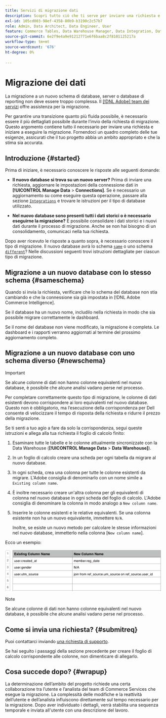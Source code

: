 ```yaml
---
title: Servizi di migrazione dati
description: Scopri tutto ciò che ti serve per inviare una richiesta e iniziare a eseguire la migrazione.
exl-id: 105cd003-98ef-4358-80b9-b3190c2c57b7
role: Admin, Data Architect, Data Engineer, User
feature: Commerce Tables, Data Warehouse Manager, Data Integration, Data Import/Export
source-git-commit: 6e2f9e4a9e91212771e6f6baa8c2f8101125217a
workflow-type: tm+mt
source-wordcount: '676'
ht-degree: 0%

---
```


# Migrazione dei dati

La migrazione a un nuovo schema di database, server o database di reporting non deve essere troppo complessa. Il [[!DNL Adobe] team dei servizi](https://experienceleague.adobe.com/docs/commerce-knowledge-base/kb/troubleshooting/miscellaneous/mbi-service-policies.html?lang=it) offre assistenza per la migrazione.

Per garantire una transizione quanto più fluida possibile, è necessario essere il più dettagliati possibile durante l’invio della richiesta di migrazione. Questo argomento contiene tutto il necessario per inviare una richiesta e iniziare a eseguire la migrazione. Fornendoci un quadro completo delle tue esigenze, assicurati che il tuo progetto abbia un ambito appropriato e che la stima sia accurata.

## Introduzione {#started}

Prima di iniziare, è necessario conoscere le risposte alle seguenti domande:

* **Il nuovo database si trova su un nuovo server?** Prima di inviare una richiesta, aggiornare le impostazioni della connessione dati in **[!UICONTROL Manage Data** > **Connections]**. Se è necessario un aggiornamento su come eseguire questa operazione, passare alla sezione [`Integrations`](../integrations/integrations.md) e trovare le istruzioni per il tipo di database utilizzato.

* **Nel nuovo database sono presenti tutti i dati storici o è necessario eseguirne la migrazione?** È possibile consolidare i dati storici e i nuovi dati durante il processo di migrazione. Anche se non hai bisogno di un consolidamento, comunicaci nella tua richiesta.

Dopo aver ricevuto le risposte a quanto sopra, è necessario conoscere il tipo di migrazione. Il nuovo database avrà lo schema [`same`](#sameschema) o uno schema [`different`](#newschema)? Nelle discussioni seguenti trovi istruzioni dettagliate per ciascun tipo di migrazione.

## Migrazione a un nuovo database con lo stesso schema {#sameschema}

Quando si invia la richiesta, verificare che lo schema del database non stia cambiando e che la connessione sia già impostata in [!DNL Adobe Commerce Intelligence].

Se il database ha un nuovo nome, includilo nella richiesta in modo che sia possibile migrare correttamente le dashboard.

Se il nome del database non viene modificato, la migrazione è completa. Le dashboard e i rapporti verranno aggiornati al termine del prossimo aggiornamento completo.

## Migrazione a un nuovo database con uno schema diverso {#newschema}

>[!IMPORTANT]
>
>Se alcune colonne di dati non hanno colonne equivalenti nel nuovo database, è possibile che alcune analisi vadano perse nel processo.

Per completare correttamente questo tipo di migrazione, le colonne di dati esistenti devono corrispondere ai loro equivalenti nel nuovo database. Questo non è obbligatorio, ma l’esecuzione della corrispondenza per Dell consente di velocizzare il tempo di risposta della richiesta e ridurre il prezzo della migrazione.

Se ti senti a tuo agio a fare da solo la corrispondenza, segui queste istruzioni e allega alla tua richiesta il foglio di calcolo finito:

1. Esaminare tutte le tabelle e le colonne attualmente sincronizzate con la Data Warehouse (**[!UICONTROL Manage Data** > **Data Warehouse]**).

1. In un foglio di calcolo creare una scheda per ogni tabella da migrare al nuovo database.

1. In ogni scheda, crea una colonna per tutte le colonne esistenti da migrare. L&#39;Adobe consiglia di denominarlo con un nome simile a `Existing column name`.

1. È inoltre necessario creare un&#39;altra colonna per gli equivalenti di colonna nel nuovo database in ogni scheda del foglio di calcolo. L&#39;Adobe consiglia di denominare la colonna in modo analogo a `New column name`.

1. Inserire le colonne esistenti e le relative equivalenti. Se una colonna esistente non ha un nuovo equivalente, immettere `N/A`.

   Inoltre, se esiste un nuovo metodo per calcolare le stesse informazioni nel nuovo database, immetterlo nella colonna [`New column name`].

Ecco un esempio:

![](../../../assets/Migration_Spreadsheet.png)

>[!NOTE]
>
>Se alcune colonne di dati non hanno colonne equivalenti nel nuovo database, è possibile che alcune analisi vadano perse nel processo.

## Come si invia una richiesta? {#submitreq}

Puoi contattarci inviando [una richiesta di supporto](https://experienceleague.adobe.com/docs/commerce-knowledge-base/kb/troubleshooting/miscellaneous/mbi-service-policies.html?lang=it).

Se hai seguito i passaggi della sezione precedente per creare il foglio di calcolo corrispondente alle colonne, non dimenticare di allegarlo.

## Cosa succede dopo? {#wrapup}

La determinazione dell’ambito del progetto richiede una certa collaborazione tra l’utente e l’analista del team di Commerce Services che esegue la migrazione. La complessità delle modifiche e la reattività dell’utente e dell’analista influiscono direttamente sul tempo necessario per la migrazione. Dopo aver individuato i dettagli, verrà stabilita una sequenza temporale e inviata all&#39;utente con una descrizione del lavoro.
